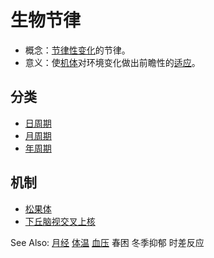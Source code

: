 # 生物节律

- 概念：[节律性变化](节律性变化.md)的节律。
- 意义：使[机体](机体.md)对环境变化做出前瞻性的[适应](适应.md)。

## 分类

- [日周期](日周期.md)
- [月周期](月周期.md)
- [年周期](年周期.md)

## 机制

- [松果体](松果体.md)
- [下丘脑](下丘脑.md)[视交叉上核](视交叉上核.md)

See Also: [月经](月经.md) [体温](体温.md) [血压](血压.md) 春困 冬季抑郁 时差反应
